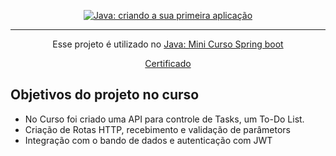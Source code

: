 <p align="center">
  <a href=https://www.rocketseat.com.br>
    <img src="https://github.com/robsondejesus1996/Java-Tasks/assets/31260719/471d87e9-3325-47ea-bbb7-ec6db24988e2" alt="Java: criando a sua primeira aplicação">

  </a>
</p>

<hr>

<p align="center">Esse projeto é utilizado no <a href="https://cursos.alura.com.br/course/java-aplicando-orientacao-objetos">Java: Mini Curso Spring boot</a> </p>
<p align="center"><a href="https://app.rocketseat.com.br/certificates/3fa4f67e-4010-4f85-b102-c32feeffe9d7">Certificado</a> </p>

## Objetivos do projeto no curso
* No Curso foi criado uma API para controle de Tasks, um To-Do List.
* Criação de Rotas HTTP, recebimento e validação de parâmetors
* Integração com o bando de dados e autenticação com JWT